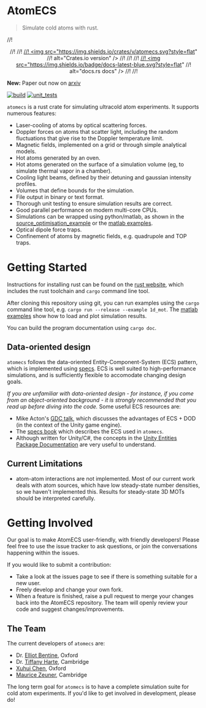 # AtomECS
> Simulate cold atoms with rust.
 
//! <div align="center">
//! <!-- Crates version -->
//! <a href="https://crates.io/crates/atomecs">
//! <img src="https://img.shields.io/crates/v/atomecs.svg?style=flat"
//! alt="Crates.io version" />
//! </a>
//! <!-- docs.rs docs -->
//! <a href="https://docs.rs/atomecs">
//! <img src="https://img.shields.io/badge/docs-latest-blue.svg?style=flat"
//! alt="docs.rs docs" />
//! </a>
//! </div>

**New:** Paper out now on [arxiv](https://arxiv.org/abs/2105.06447)

[![build](https://github.com/TeamAtomECS/AtomECS/actions/workflows/build.yml/badge.svg)](https://github.com/TeamAtomECS/AtomECS/actions/workflows/build.yml) [![unit_tests](https://github.com/TeamAtomECS/AtomECS/actions/workflows/unit-tests.yml/badge.svg)](https://github.com/TeamAtomECS/AtomECS/actions/workflows/unit-tests.yml)

`atomecs` is a rust crate for simulating ultracold atom experiments. It supports numerous features:
* Laser-cooling of atoms by optical scattering forces.
* Doppler forces on atoms that scatter light, including the random fluctuations that give rise to the Doppler temperature limit.
* Magnetic fields, implemented on a grid or through simple analytical models.
* Hot atoms generated by an oven.
* Hot atoms generated on the surface of a simulation volume (eg, to simulate thermal vapor in a chamber).
* Cooling light beams, defined by their detuning and gaussian intensity profiles.
* Volumes that define bounds for the simulation.
* File output in binary or text format.
* Thorough unit testing to ensure simulation results are correct.
* Good parallel performance on modern multi-core CPUs.
* Simulations can be wrapped using python/matlab, as shown in the [source_optimisation_example](https://github.com/TeamAtomECS/source_optimisation_example) or the [matlab examples](https://github.com/TeamAtomECS/matlab_examples).
* Optical dipole force traps.
* Confinement of atoms by magnetic fields, e.g. quadrupole and TOP traps.

# Getting Started

Instructions for installing rust can be found on the [rust website](https://www.rust-lang.org/tools/install), which includes the rust toolchain and `cargo` command line tool.

After cloning this repository using git, you can run examples using the `cargo` command line tool, e.g. `cargo run --release --example 1d_mot`.
The [matlab examples](https://github.com/TeamAtomECS/matlab_examples) show how to load and plot simulation results.

You can build the program documentation using `cargo doc`.

## Data-oriented design

`atomecs` follows the data-oriented Entity-Component-System (ECS) pattern, which is implemented using [specs](https://github.com/slide-rs/specs).
ECS is well suited to high-performance simulations, and is sufficiently flexible to accomodate changing design goals.

_If you are unfamiliar with data-oriented design - for instance, if you come from an object-oriented background - it is strongly recommended that you read up before diving into the code._ Some useful ECS resources are:
* Mike Acton's [GDC talk](https://www.youtube.com/watch?v=p65Yt20pw0g), which discusses the advantages of ECS + DOD (in the context of the Unity game engine).
* The [specs book](https://specs.amethyst.rs/docs/tutorials/) which describes the ECS used in `atomecs`.
* Although written for Unity/C#, the concepts in the [Unity Entities Package Documentation](https://docs.unity3d.com/Packages/com.unity.entities@0.14/manual/ecs_core.html) are very useful to understand.

## Current Limitations

* atom-atom interactions are not implemented. Most of our current work deals with atom sources, which have low steady-state number densities, so we haven't implemented this. Results for steady-state 3D MOTs should be interpreted carefully.

# Getting Involved

Our goal is to make AtomECS user-friendly, with friendly developers! Please feel free to use the issue tracker to ask questions, or join the conversations happening within the issues.

If you would like to submit a contribution:
* Take a look at the issues page to see if there is something suitable for a new user.
* Freely develop and change your own fork.
* When a feature is finished, raise a pull request to merge your changes back into the AtomECS repository. The team will openly review your code and suggest changes/improvements.

## The Team

The current developers of `atomecs` are:
* Dr. [Elliot Bentine](https://github.com/ElliotB256), Oxford
* Dr. [Tiffany Harte](https://github.com/tiffanyharte), Cambridge
* [Xuhui Chen](https://github.com/Pi-sun), Oxford
* [Maurice Zeuner](https://github.com/MauriceZeuner), Cambridge

The long term goal for `atomecs` is to have a complete simulation suite for cold atom experiments.
If you'd like to get involved in development, please do!
